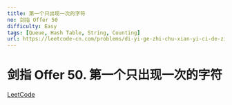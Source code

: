 ```yaml
---
title: 第一个只出现一次的字符
no: 剑指 Offer 50
difficulty: Easy
tags: [Queue, Hash Table, String, Counting]
url: https://leetcode-cn.com/problems/di-yi-ge-zhi-chu-xian-yi-ci-de-zi-fu-lcof/
---
```


# 剑指 Offer 50. 第一个只出现一次的字符

[LeetCode](https://leetcode-cn.com/problems/di-yi-ge-zhi-chu-xian-yi-ci-de-zi-fu-lcof/)

